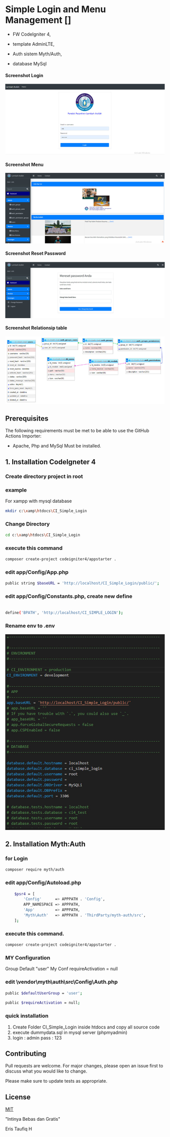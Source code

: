 # Simple Login and Menu Management []

- FW CodeIgniter 4,

- template AdminLTE,

- Auth sistem Myth/Auth,

- database MySql

#### Screenshot Login

![App Screenshot](menu_login.jpg)

#### Screenshot Menu

![App Screenshot](CI_Simple_login.jpg)

#### Screenshot Reset Password

![App Screenshot](reset_password.jpg)

#### Screenshot Relationsip table

![App Screenshot](relationsip.jpg)

## Prerequisites

The following requirements must be met to be able to use the GitHub Actions Importer:

- Apache, Php and MySql Must be installed.

## 1. Installation CodeIgneter 4

### Create directory project in root

### example

For xampp with mysql database

```bash
mkdir c:\xamp\htdocs\CI_Simple_Login
```

### Change Directory

```bash
cd c:\xamp\htdocs\CI_Simple_Login
```

### execute this command

```bash
composer create-project codeigniter4/appstarter .
```

### edit app/Config/App.php

```bash
public string $baseURL = 'http://localhost/CI_Simple_Login/public/';
```

### edit app/Config/Constants.php, create new define

```bash

define('BPATH', 'http://localhost/CI_SIMPLE_LOGIN');
```

### Rename env to .env

![App Screenshot](envsetting.jpg)

## 2. Installation Myth:Auth

### for Login

```bash
composer require myth/auth
```

### edit app/Config/Autoload.php

```bash
    $psr4 = [
        'Config'      => APPPATH . 'Config',
        APP_NAMESPACE => APPPATH,
        'App'         => APPPATH,
        'Myth\Auth'   => APPPATH . 'ThirdParty/myth-auth/src',
    ];
```

### execute this command.

```bash
composer create-project codeigniter4/appstarter .
```

### MY Configuration

Group Default "user"
My Conf requireActivation = null

### edit \vendor\myth\auth\src\Config\Auth.php

```bash
public $defaultUserGroup = 'user';
```

```bash
public $requireActivation = null;
```

### quick installation

1. Create Folder CI_Simple_Login inside htdocs and copy all source code
2. execute dummydata.sql in mysql server (phpmyadmin)
3. login : admin pass : 123

## Contributing

Pull requests are welcome. For major changes, please open an issue first
to discuss what you would like to change.

Please make sure to update tests as appropriate.

## License

[MIT](https://choosealicense.com/licenses/mit/)

"Intinya Bebas dan Gratis"

Eris Taufiq H
